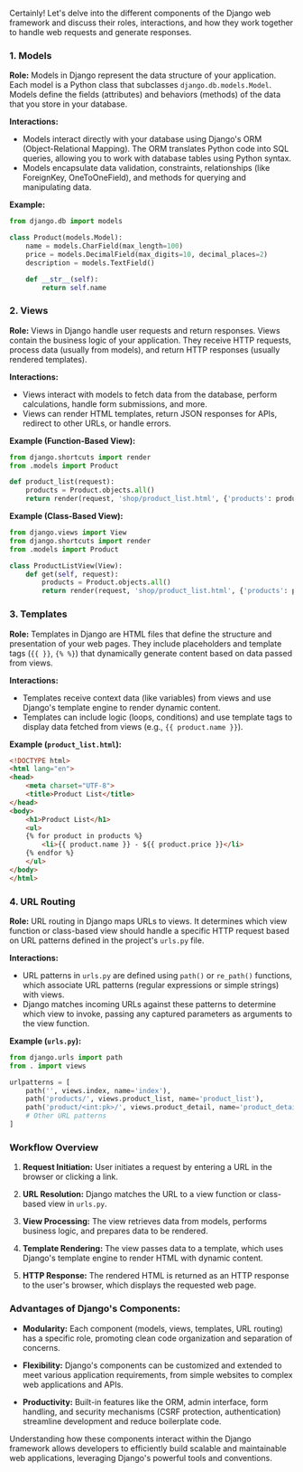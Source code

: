 Certainly! Let's delve into the different components of the Django web framework and discuss their roles, interactions, and how they work together to handle web requests and generate responses.

### 1. Models

**Role:** Models in Django represent the data structure of your application. Each model is a Python class that subclasses `django.db.models.Model`. Models define the fields (attributes) and behaviors (methods) of the data that you store in your database.

**Interactions:**
- Models interact directly with your database using Django's ORM (Object-Relational Mapping). The ORM translates Python code into SQL queries, allowing you to work with database tables using Python syntax.
- Models encapsulate data validation, constraints, relationships (like ForeignKey, OneToOneField), and methods for querying and manipulating data.

**Example:**

```python
from django.db import models

class Product(models.Model):
    name = models.CharField(max_length=100)
    price = models.DecimalField(max_digits=10, decimal_places=2)
    description = models.TextField()

    def __str__(self):
        return self.name
```

### 2. Views

**Role:** Views in Django handle user requests and return responses. Views contain the business logic of your application. They receive HTTP requests, process data (usually from models), and return HTTP responses (usually rendered templates).

**Interactions:**
- Views interact with models to fetch data from the database, perform calculations, handle form submissions, and more.
- Views can render HTML templates, return JSON responses for APIs, redirect to other URLs, or handle errors.

**Example (Function-Based View):**

```python
from django.shortcuts import render
from .models import Product

def product_list(request):
    products = Product.objects.all()
    return render(request, 'shop/product_list.html', {'products': products})
```

**Example (Class-Based View):**

```python
from django.views import View
from django.shortcuts import render
from .models import Product

class ProductListView(View):
    def get(self, request):
        products = Product.objects.all()
        return render(request, 'shop/product_list.html', {'products': products})
```

### 3. Templates

**Role:** Templates in Django are HTML files that define the structure and presentation of your web pages. They include placeholders and template tags (`{{ }}`, `{% %}`) that dynamically generate content based on data passed from views.

**Interactions:**
- Templates receive context data (like variables) from views and use Django's template engine to render dynamic content.
- Templates can include logic (loops, conditions) and use template tags to display data fetched from views (e.g., `{{ product.name }}`).

**Example (`product_list.html`):**

```html
<!DOCTYPE html>
<html lang="en">
<head>
    <meta charset="UTF-8">
    <title>Product List</title>
</head>
<body>
    <h1>Product List</h1>
    <ul>
    {% for product in products %}
        <li>{{ product.name }} - ${{ product.price }}</li>
    {% endfor %}
    </ul>
</body>
</html>
```

### 4. URL Routing

**Role:** URL routing in Django maps URLs to views. It determines which view function or class-based view should handle a specific HTTP request based on URL patterns defined in the project's `urls.py` file.

**Interactions:**
- URL patterns in `urls.py` are defined using `path()` or `re_path()` functions, which associate URL patterns (regular expressions or simple strings) with views.
- Django matches incoming URLs against these patterns to determine which view to invoke, passing any captured parameters as arguments to the view function.

**Example (`urls.py`):**

```python
from django.urls import path
from . import views

urlpatterns = [
    path('', views.index, name='index'),
    path('products/', views.product_list, name='product_list'),
    path('product/<int:pk>/', views.product_detail, name='product_detail'),
    # Other URL patterns
]
```

### Workflow Overview

1. **Request Initiation:** User initiates a request by entering a URL in the browser or clicking a link.
   
2. **URL Resolution:** Django matches the URL to a view function or class-based view in `urls.py`.

3. **View Processing:** The view retrieves data from models, performs business logic, and prepares data to be rendered.

4. **Template Rendering:** The view passes data to a template, which uses Django's template engine to render HTML with dynamic content.

5. **HTTP Response:** The rendered HTML is returned as an HTTP response to the user's browser, which displays the requested web page.

### Advantages of Django's Components:

- **Modularity:** Each component (models, views, templates, URL routing) has a specific role, promoting clean code organization and separation of concerns.
  
- **Flexibility:** Django's components can be customized and extended to meet various application requirements, from simple websites to complex web applications and APIs.

- **Productivity:** Built-in features like the ORM, admin interface, form handling, and security mechanisms (CSRF protection, authentication) streamline development and reduce boilerplate code.

Understanding how these components interact within the Django framework allows developers to efficiently build scalable and maintainable web applications, leveraging Django's powerful tools and conventions.